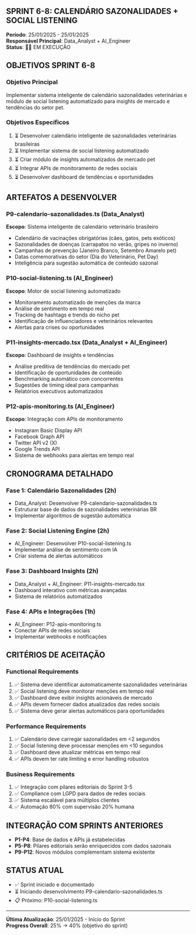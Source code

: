 ## SPRINT 6-8: CALENDÁRIO SAZONALIDADES + SOCIAL LISTENING
**Período**: 25/01/2025 - 25/01/2025  
**Responsável Principal**: Data_Analyst + AI_Engineer  
**Status**: 🏃‍♂️ EM EXECUÇÃO  

## OBJETIVOS SPRINT 6-8
### Objetivo Principal
Implementar sistema inteligente de calendário sazonalidades veterinárias e módulo de social listening automatizado para insights de mercado e tendências do setor pet.

### Objetivos Específicos  
1. ⏳ Desenvolver calendário inteligente de sazonalidades veterinárias brasileiras
2. ⏳ Implementar sistema de social listening automatizado 
3. ⏳ Criar módulo de insights automatizados de mercado pet
4. ⏳ Integrar APIs de monitoramento de redes sociais
5. ⏳ Desenvolver dashboard de tendências e oportunidades

## ARTEFATOS A DESENVOLVER

### **P9-calendario-sazonalidades.ts** (Data_Analyst)
**Escopo**: Sistema inteligente de calendário veterinário brasileiro
- Calendário de vacinações obrigatórias (cães, gatos, pets exóticos)
- Sazonalidades de doenças (carrapatos no verão, gripes no inverno)
- Campanhas de prevenção (Janeiro Branco, Setembro Amarelo pet)
- Datas comemorativas do setor (Dia do Veterinário, Pet Day)
- Inteligência para sugestão automática de conteúdo sazonal

### **P10-social-listening.ts** (AI_Engineer)
**Escopo**: Motor de social listening automatizado
- Monitoramento automatizado de menções da marca
- Análise de sentimento em tempo real
- Tracking de hashtags e trends do nicho pet
- Identificação de influenciadores e veterinários relevantes
- Alertas para crises ou oportunidades

### **P11-insights-mercado.tsx** (Data_Analyst + AI_Engineer)  
**Escopo**: Dashboard de insights e tendências
- Análise preditiva de tendências do mercado pet
- Identificação de oportunidades de conteúdo
- Benchmarking automático com concorrentes
- Sugestões de timing ideal para campanhas
- Relatórios executivos automatizados

### **P12-apis-monitoring.ts** (AI_Engineer)
**Escopo**: Integração com APIs de monitoramento
- Instagram Basic Display API
- Facebook Graph API  
- Twitter API v2 (X)
- Google Trends API
- Sistema de webhooks para alertas em tempo real

## CRONOGRAMA DETALHADO
### Fase 1: Calendário Sazonalidades (2h)
- Data_Analyst: Desenvolver P9-calendario-sazonalidades.ts
- Estruturar base de dados de sazonalidades veterinárias BR
- Implementar algoritmos de sugestão automática

### Fase 2: Social Listening Engine (2h)  
- AI_Engineer: Desenvolver P10-social-listening.ts
- Implementar análise de sentimento com IA
- Criar sistema de alertas automáticos

### Fase 3: Dashboard Insights (2h)
- Data_Analyst + AI_Engineer: P11-insights-mercado.tsx
- Dashboard interativo com métricas avançadas
- Sistema de relatórios automatizados

### Fase 4: APIs e Integrações (1h)
- AI_Engineer: P12-apis-monitoring.ts  
- Conectar APIs de redes sociais
- Implementar webhooks e notificações

## CRITÉRIOS DE ACEITAÇÃO
### Functional Requirements
1. ✅ Sistema deve identificar automaticamente sazonalidades veterinárias
2. ✅ Social listening deve monitorar menções em tempo real
3. ✅ Dashboard deve exibir insights acionáveis de mercado
4. ✅ APIs devem fornecer dados atualizados das redes sociais
5. ✅ Sistema deve gerar alertas automáticos para oportunidades

### Performance Requirements  
1. ✅ Calendário deve carregar sazonalidades em <2 segundos
2. ✅ Social listening deve processar menções em <10 segundos
3. ✅ Dashboard deve atualizar métricas em tempo real
4. ✅ APIs devem ter rate limiting e error handling robustos

### Business Requirements
1. ✅ Integração com pilares editoriais do Sprint 3-5
2. ✅ Compliance com LGPD para dados de redes sociais  
3. ✅ Sistema escalável para múltiplos clientes
4. ✅ Automação 80% com supervisão 20% humana

## INTEGRAÇÃO COM SPRINTS ANTERIORES
- **P1-P4**: Base de dados e APIs já estabelecidas
- **P5-P8**: Pilares editoriais serão enriquecidos com dados sazonais
- **P9-P12**: Novos módulos complementam sistema existente

## STATUS ATUAL
- ✅ Sprint iniciado e documentado
- ⏳ Iniciando desenvolvimento P9-calendario-sazonalidades.ts
- 📋 Próximo: P10-social-listening.ts

---
**Última Atualização**: 25/01/2025 - Início do Sprint  
**Progress Overall**: 25% → 40% (objetivo do sprint)
